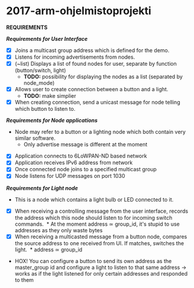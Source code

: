 # 2017-arm-ohjelmistoprojekti

**REQUIREMENTS**

**_Requirements for User Interface_**

* [x] Joins a multicast group address which is defined for the demo.
* [x] Listens for incoming advertisements from nodes.
* [x] (~list) Displays a list of found nodes for user, separate by function (button/switch, light)
  * **TODO:** possibility for displaying the nodes as a list (separated by node_mode)
* [x] Allows user to create connection between a button and a light.
  * **TODO:** make simplier
* [x] When creating connection, send a unicast message for node telling which button to listen to.

**_Requirements for Node applications_**

* Node may refer to a button or a lighting node which both contain very similar software.
  * Only advertise message is different at the moment

* [x] Application connects to 6LoWPAN-ND based network
* [x] Application receives IPv6 address from network
* [x] Once connected node joins to a specified multicast group
* [x] Node listens for UDP messages on port 1030

**_Requirements for Light node_**

* This is a node which contains a light bulb or LED connected to it.

* [x] When receiving a controlling message from the user interface, records the address which this node should listen to for incoming switch commands.
  * At the moment address ≃ group_id, it's stupid to use addresses as they only waste bytes
* [x] When receiving a multicasted message from a button node, compares the source address to one received from UI. If matches, switches the light.
  * address ≃ group_id

* HOX! You can configure a button to send its own address as the master_group id
           and configure a light to listen to that same address
    -> works as if the light listened for only certain addresses and responded to them


